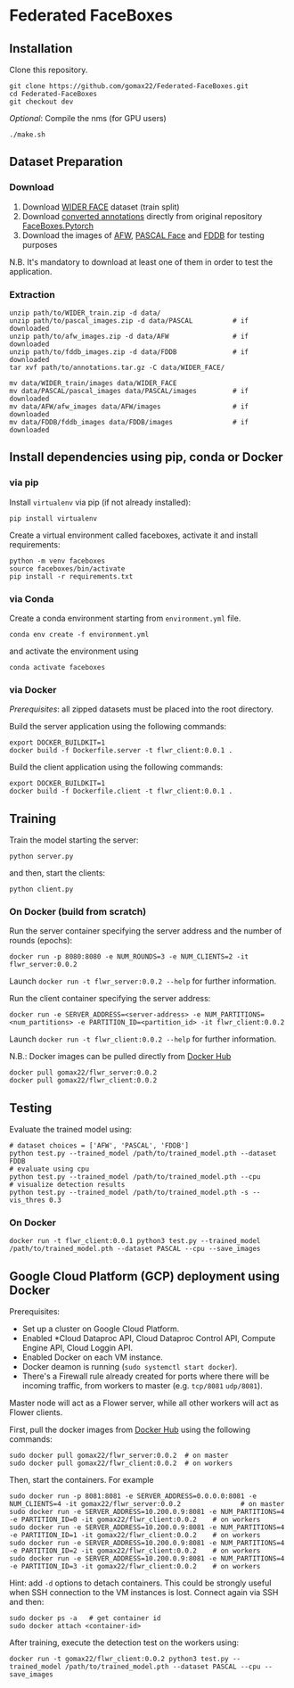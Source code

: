 
# Federated FaceBoxes

## Installation
Clone this repository.

```Shell
git clone https://github.com/gomax22/Federated-FaceBoxes.git
cd Federated-FaceBoxes
git checkout dev
```

_Optional_: Compile the nms (for GPU users)
```Shell
./make.sh
```

## Dataset Preparation

### Download
1. Download [WIDER FACE](http://shuoyang1213.me/WIDERFACE/) dataset (train split)
2. Download [converted annotations](https://drive.google.com/open?id=1-s4QCu_v76yNwR-yXMfGqMGgHQ30WxV2) directly from original repository [FaceBoxes.Pytorch](https://github.com/zisianw/FaceBoxes.PyTorch/edit/master/) 
3. Download the images of [AFW](https://drive.google.com/open?id=1Kl2Cjy8IwrkYDwMbe_9DVuAwTHJ8fjev), [PASCAL Face](https://drive.google.com/open?id=1p7dDQgYh2RBPUZSlOQVU4PgaSKlq64ik) and [FDDB](https://drive.google.com/open?id=17t4WULUDgZgiSy5kpCax4aooyPaz3GQH) for testing purposes

N.B. It's mandatory to download at least one of them in order to test the application. 

### Extraction
```Shell 
unzip path/to/WIDER_train.zip -d data/
unzip path/to/pascal_images.zip -d data/PASCAL          # if downloaded
unzip path/to/afw_images.zip -d data/AFW                # if downloaded
unzip path/to/fddb_images.zip -d data/FDDB              # if downloaded
tar xvf path/to/annotations.tar.gz -C data/WIDER_FACE/  

mv data/WIDER_train/images data/WIDER_FACE              
mv data/PASCAL/pascal_images data/PASCAL/images         # if downloaded
mv data/AFW/afw_images data/AFW/images                  # if downloaded
mv data/FDDB/fddb_images data/FDDB/images               # if downloaded
```

## Install dependencies using pip, conda or Docker
### via pip 

Install `virtualenv` via pip (if not already installed):
```Shell
pip install virtualenv
```

Create a virtual environment called faceboxes, activate it and install requirements:
```Shell
python -m venv faceboxes 
source faceboxes/bin/activate
pip install -r requirements.txt
```

### via Conda
Create a conda environment starting from `environment.yml` file.
```Shell 
conda env create -f environment.yml
```

and activate the environment using
```Shell 
conda activate faceboxes
```

### via Docker
_Prerequisites_: all zipped datasets must be placed into the root directory.

Build the server application using the following commands:
```Shell
export DOCKER_BUILDKIT=1
docker build -f Dockerfile.server -t flwr_client:0.0.1 .
```

Build the client application using the following commands:
```Shell
export DOCKER_BUILDKIT=1
docker build -f Dockerfile.client -t flwr_client:0.0.1 .
```

## Training
Train the model starting the server:
```Shell
python server.py
```

and then, start the clients:
```Shell
python client.py
```

### On Docker (build from scratch)
Run the server container specifying the server address and the number of rounds (epochs):
```Shell
docker run -p 8080:8080 -e NUM_ROUNDS=3 -e NUM_CLIENTS=2 -it flwr_server:0.0.2
```
Launch `docker run -t flwr_server:0.0.2 --help` for further information.

Run the client container specifying the server address:
```Shell
docker run -e SERVER_ADDRESS=<server-address> -e NUM_PARTITIONS=<num_partitions> -e PARTITION_ID=<partition_id> -it flwr_client:0.0.2
```
Launch `docker run -t flwr_client:0.0.2 --help` for further information.

N.B.: Docker images can be pulled directly from [Docker Hub](https://hub.docker.com/)
```Shell
docker pull gomax22/flwr_server:0.0.2
docker pull gomax22/flwr_client:0.0.2  
```

## Testing
Evaluate the trained model using:
```Shell
# dataset choices = ['AFW', 'PASCAL', 'FDDB']
python test.py --trained_model /path/to/trained_model.pth --dataset FDDB
# evaluate using cpu
python test.py --trained_model /path/to/trained_model.pth --cpu
# visualize detection results
python test.py --trained_model /path/to/trained_model.pth -s --vis_thres 0.3
```

### On Docker

```Shell
docker run -t flwr_client:0.0.1 python3 test.py --trained_model /path/to/trained_model.pth --dataset PASCAL --cpu --save_images
```

## Google Cloud Platform (GCP) deployment using Docker
Prerequisites: 
* Set up a cluster on Google Cloud Platform.
* Enabled *Cloud Dataproc API, Cloud Dataproc Control API, Compute Engine API, Cloud Loggin API.
* Enabled Docker on each VM instance.
* Docker deamon is running (`sudo systemctl start docker`).
* There's a Firewall rule already created for ports where there will be incoming traffic, from workers to master (e.g. `tcp/8081` `udp/8081`).

Master node will act as a Flower server, while all other workers will act as Flower clients.

First, pull the docker images from [Docker Hub](https://hub.docker.com/) using the following commands:

```Shell
sudo docker pull gomax22/flwr_server:0.0.2  # on master
sudo docker pull gomax22/flwr_client:0.0.2  # on workers
```

Then, start the containers.
For example
```Shell
sudo docker run -p 8081:8081 -e SERVER_ADDRESS=0.0.0.0:8081 -e NUM_CLIENTS=4 -it gomax22/flwr_server:0.0.2               # on master
sudo docker run -e SERVER_ADDRESS=10.200.0.9:8081 -e NUM_PARTITIONS=4 -e PARTITION_ID=0 -it gomax22/flwr_client:0.0.2    # on workers
sudo docker run -e SERVER_ADDRESS=10.200.0.9:8081 -e NUM_PARTITIONS=4 -e PARTITION_ID=1 -it gomax22/flwr_client:0.0.2    # on workers
sudo docker run -e SERVER_ADDRESS=10.200.0.9:8081 -e NUM_PARTITIONS=4 -e PARTITION_ID=2 -it gomax22/flwr_client:0.0.2    # on workers
sudo docker run -e SERVER_ADDRESS=10.200.0.9:8081 -e NUM_PARTITIONS=4 -e PARTITION_ID=3 -it gomax22/flwr_client:0.0.2    # on workers
```

Hint: add `-d` options to detach containers. This could be strongly useful when SSH connection to the VM instances is lost.
Connect again via SSH and then:
```Shell 
sudo docker ps -a   # get container id
sudo docker attach <container-id>
```

After training, execute the detection test on the workers using:
```Shell
docker run -t gomax22/flwr_client:0.0.2 python3 test.py --trained_model /path/to/trained_model.pth --dataset PASCAL --cpu --save_images